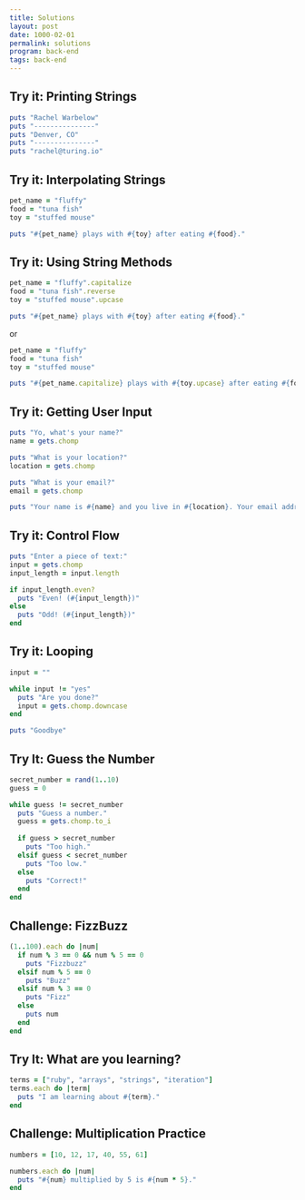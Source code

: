 ```yaml
---
title: Solutions
layout: post
date: 1000-02-01
permalink: solutions
program: back-end
tags: back-end
---
```


## Try it: Printing Strings

```ruby
puts "Rachel Warbelow"
puts "---------------"
puts "Denver, CO"
puts "---------------"
puts "rachel@turing.io"
```

## Try it: Interpolating Strings

```ruby
pet_name = "fluffy"
food = "tuna fish"
toy = "stuffed mouse"

puts "#{pet_name} plays with #{toy} after eating #{food}."
```

## Try it: Using String Methods

```ruby
pet_name = "fluffy".capitalize
food = "tuna fish".reverse
toy = "stuffed mouse".upcase

puts "#{pet_name} plays with #{toy} after eating #{food}."
```

or

```ruby
pet_name = "fluffy"
food = "tuna fish"
toy = "stuffed mouse"

puts "#{pet_name.capitalize} plays with #{toy.upcase} after eating #{food.reverse}."
```

## Try it: Getting User Input

```ruby
puts "Yo, what's your name?"
name = gets.chomp

puts "What is your location?"
location = gets.chomp

puts "What is your email?"
email = gets.chomp

puts "Your name is #{name} and you live in #{location}. Your email address is #{email}."
```

## Try it: Control Flow

```ruby
puts "Enter a piece of text:"
input = gets.chomp
input_length = input.length

if input_length.even?
  puts "Even! (#{input_length})"
else
  puts "Odd! (#{input_length})"
end
```

## Try it: Looping

```ruby
input = ""

while input != "yes"
  puts "Are you done?"
  input = gets.chomp.downcase
end

puts "Goodbye"
```

## Try It: Guess the Number

```ruby
secret_number = rand(1..10)
guess = 0

while guess != secret_number
  puts "Guess a number."
  guess = gets.chomp.to_i
  
  if guess > secret_number
    puts "Too high."
  elsif guess < secret_number
    puts "Too low."
  else
    puts "Correct!"
  end
end
```

## Challenge: FizzBuzz

```ruby
(1..100).each do |num|
  if num % 3 == 0 && num % 5 == 0
    puts "Fizzbuzz"
  elsif num % 5 == 0
    puts "Buzz"
  elsif num % 3 == 0
    puts "Fizz"
  else
    puts num
  end
end
```

## Try It: What are you learning?

```ruby
terms = ["ruby", "arrays", "strings", "iteration"]
terms.each do |term|
  puts "I am learning about #{term}."
end
```

## Challenge: Multiplication Practice

```ruby
numbers = [10, 12, 17, 40, 55, 61]

numbers.each do |num|
  puts "#{num} multiplied by 5 is #{num * 5}."
end
```
